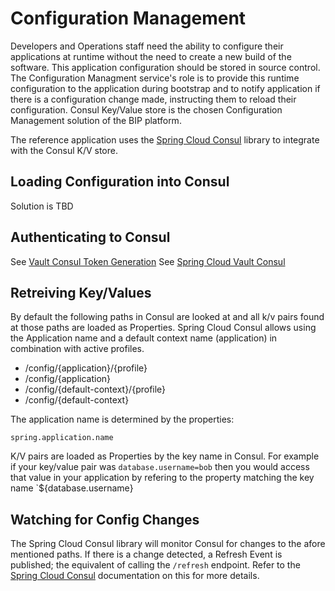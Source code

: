 # Configuration Management
Developers and Operations staff need the ability to configure their applications at runtime without the need to create a new build of the software. This application configuration should be stored in source control. The Configuration Managment service's role is to provide this runtime configuration to the application during bootstrap and to notify application if there is a configuration change made, instructing them to reload their configuration. Consul Key/Value store is the chosen Configuration Management solution of the BIP platform.

The reference application uses the [Spring Cloud Consul](https://cloud.spring.io/spring-cloud-consul/single/spring-cloud-consul.html) library to integrate with the Consul K/V store.

## Loading Configuration into Consul
Solution is TBD

## Authenticating to Consul
See [Vault Consul Token Generation](https://www.vaultproject.io/docs/secrets/consul/index.html)
See [Spring Cloud Vault Consul](https://cloud.spring.io/spring-cloud-vault/single/spring-cloud-vault.html#vault.config.backends.consul)

## Retreiving Key/Values
By default the following paths in Consul are looked at and all k/v pairs found at those paths are loaded as Properties. Spring Cloud Consul allows using the Application name and a default context name (application) in combination with active profiles.
* /config/{application}/{profile}
* /config/{application}
* /config/{default-context}/{profile}
* /config/{default-context}

The application name is determined by the properties:
```
spring.application.name
```

K/V pairs are loaded as Properties by the key name in Consul. For example if your key/value pair was `database.username=bob` then you would access that value in your application by refering to the property matching the key name `${database.username}

## Watching for Config Changes
The Spring Cloud Consul library will monitor Consul for changes to the afore mentioned paths. If there is a change detected, a Refresh Event is published; the equivalent of calling the `/refresh` endpoint. Refer to the [Spring Cloud Consul](https://cloud.spring.io/spring-cloud-consul/single/spring-cloud-consul.html#spring-cloud-consul-config-watch) documentation on this for more details.